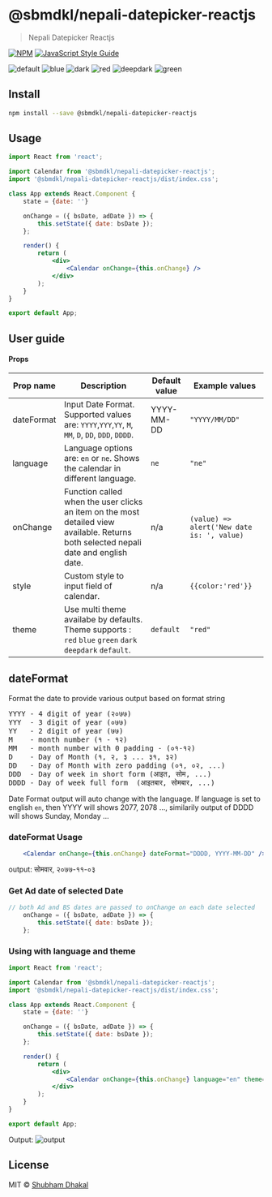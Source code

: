 # @sbmdkl/nepali-datepicker-reactjs

> Nepali Datepicker Reactjs

[![NPM](https://img.shields.io/npm/v/@sbmdkl/nepali-datepicker-reactjs.svg)](https://www.npmjs.com/package/@sbmdkl/nepali-datepicker-reactjs) [![JavaScript Style Guide](https://img.shields.io/badge/code_style-standard-brightgreen.svg)](https://standardjs.com)


![default](https://raw.githubusercontent.com/sbmdkl/nepali-datepicker-reactjs/main/blob/images/12e57f6d-a2ee-4352-8b73-85971acdf06d.png)
![blue](https://raw.githubusercontent.com/sbmdkl/nepali-datepicker-reactjs/main/blob/images/bc421c42-711a-438e-878c-53cffcb0db77.png)
![dark](https://raw.githubusercontent.com/sbmdkl/nepali-datepicker-reactjs/main/blob/images/97c76561-56b3-4ce3-85fb-2ad7b8d2427b.png)
![red](https://raw.githubusercontent.com/sbmdkl/nepali-datepicker-reactjs/main/blob/images/27a40071-390f-4908-8c58-7dd912840a99.png)
![deepdark](https://raw.githubusercontent.com/sbmdkl/nepali-datepicker-reactjs/main/blob/images/ed397da4-a4eb-4269-8d6a-b03714c25bc2.png)
![green](https://raw.githubusercontent.com/sbmdkl/nepali-datepicker-reactjs/main/blob/images/8ff06f5e-cd55-40e0-8d8a-fa9a9e3a06e6.png)

## Install

```bash
npm install --save @sbmdkl/nepali-datepicker-reactjs
```

## Usage

```jsx
import React from 'react';

import Calendar from '@sbmdkl/nepali-datepicker-reactjs';
import '@sbmdkl/nepali-datepicker-reactjs/dist/index.css';

class App extends React.Component {
	state = {date: ''}

	onChange = ({ bsDate, adDate }) => {
		this.setState({ date: bsDate });
	};

	render() {
		return (
			<div>
				<Calendar onChange={this.onChange} />
			</div>
		);
	}
}

export default App;

```

## User guide

#### Props

|Prop name|Description|Default value|Example values|
|----|----|----|----|
|dateFormat|Input Date Format. Supported values are: `YYYY`,`YYY`,`YY`, `M`, `MM`, `D`, `DD`, `DDD`, `DDDD`.|YYYY-MM-DD|`"YYYY/MM/DD"`|
|language|Language options are: `en` or `ne`. Shows the calendar in different language.| `ne` |`"ne"`|
|onChange|Function called when the user clicks an item on the most detailed view available. Returns both selected nepali date and english date.|n/a|`(value) => alert('New date is: ', value)`|
|style|Custom style to input field of calendar.|n/a|`{{color:'red'}}`|
|theme|Use multi theme availabe by defaults. Theme supports : `red` `blue` `green` `dark` `deepdark` `default`.|`default`|`"red"`|


## dateFormat
Format the date to provide various output based on format string
<pre>
YYYY - 4 digit of year (२०७७)
YYY  - 3 digit of year (०७७)
YY   - 2 digit of year (७७)
M    - month number (१ - १२)
MM   - month number with 0 padding - (०१-१२)
D    - Day of Month (१, २, ३ ... ३१, ३२)
DD   - Day of Month with zero padding (०१, ०२, ...)
DDD  - Day of week in short form (आइत, सोम, ...)
DDDD - Day of week full form  (आइतबार, सोमबार, ...)
</pre>

Date Format output will auto change with the language.
If language is set to english `en`, then YYYY will shows 2077, 2078 ...,
similarily output of DDDD will shows Sunday, Monday ...

### dateFormat Usage
```jsx
	<Calendar onChange={this.onChange} dateFormat="DDDD, YYYY-MM-DD" />
```
output: सोमवार, २०७७-११-०३

### Get Ad date of selected Date
```jsx
// both Ad and BS dates are passed to onChange on each date selected
	onChange = ({ bsDate, adDate }) => {
		this.setState({ date: bsDate });
	};


```
### Using with language and theme

```jsx
import React from 'react';

import Calendar from '@sbmdkl/nepali-datepicker-reactjs';
import '@sbmdkl/nepali-datepicker-reactjs/dist/index.css';

class App extends React.Component {
	state = {date: ''}

	onChange = ({ bsDate, adDate }) => {
		this.setState({ date: bsDate });
	};

	render() {
		return (
			<div>
				<Calendar onChange={this.onChange} language="en" theme="deepdark" dateFormat="DDDD, YYYY-MM-DD" />
			</div>
		);
	}
}

export default App;

```
Output:
![output](https://raw.githubusercontent.com/sbmdkl/nepali-datepicker-reactjs/main/blob/images/0142e689-6c38-4693-bfa0-a78e22ad6ec5%20.png)

## License

MIT © [Shubham Dhakal](https://github.com/sbmdkl)

